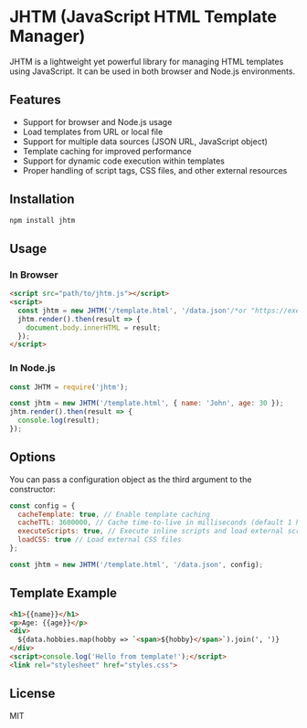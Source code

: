 # JHTM (JavaScript HTML Template Manager)

JHTM is a lightweight yet powerful library for managing HTML templates using JavaScript. It can be used in both browser and Node.js environments.

## Features

- Support for browser and Node.js usage
- Load templates from URL or local file
- Support for multiple data sources (JSON URL, JavaScript object)
- Template caching for improved performance
- Support for dynamic code execution within templates
- Proper handling of script tags, CSS files, and other external resources

## Installation

```bash
npm install jhtm
```

## Usage

### In Browser

```html
<script src="path/to/jhtm.js"></script>
<script>
  const jhtm = new JHTM('/template.html', '/data.json'/*or "https://exemple.com/feed.json"*/, { cacheTemplate: true });
  jhtm.render().then(result => {
    document.body.innerHTML = result;
  });
</script>
```

### In Node.js

```javascript
const JHTM = require('jhtm');

const jhtm = new JHTM('/template.html', { name: 'John', age: 30 });
jhtm.render().then(result => {
  console.log(result);
});
```

## Options

You can pass a configuration object as the third argument to the constructor:

```javascript
const config = {
  cacheTemplate: true, // Enable template caching
  cacheTTL: 3600000, // Cache time-to-live in milliseconds (default 1 hour)
  executeScripts: true, // Execute inline scripts and load external scripts
  loadCSS: true // Load external CSS files
};

const jhtm = new JHTM('/template.html', '/data.json', config);
```

## Template Example

```html
<h1>{{name}}</h1>
<p>Age: {{age}}</p>
<div>
  ${data.hobbies.map(hobby => `<span>${hobby}</span>`).join(', ')}
</div>
<script>console.log('Hello from template!');</script>
<link rel="stylesheet" href="styles.css">
```

## License

MIT
